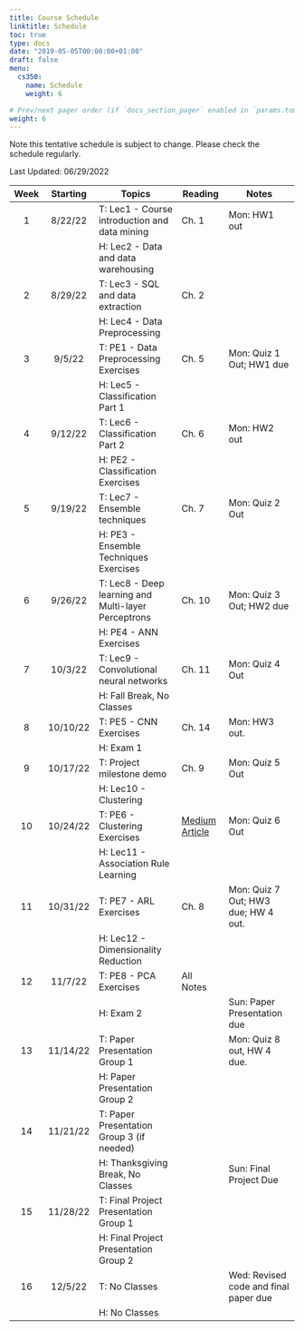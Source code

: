 ```yaml
---
title: Course Schedule
linktitle: Schedule
toc: true
type: docs
date: "2019-05-05T00:00:00+01:00"
draft: false
menu:
  cs350:
    name: Schedule
    weight: 6

# Prev/next pager order (if `docs_section_pager` enabled in `params.toml`)
weight: 6
---
```


Note this tentative schedule is subject to change. Please check the schedule regularly.

Last Updated: 06/29/2022

| Week | Starting |                         Topics                        |      Reading     |                 Notes                 |
|:----:|:--------:|-------------------------------------------------------|------------------|---------------------------------------|
|   1  |  8/22/22 | T: Lec1 - Course introduction and data mining         |       Ch. 1      | Mon: HW1 out                          |
|      |          | H: Lec2 - Data and data warehousing                   |                  |                                       |
|   2  |  8/29/22 | T: Lec3 - SQL and data extraction                     |       Ch. 2      |                                       |
|      |          | H: Lec4 - Data Preprocessing                          |                  |                                       |
|   3  |  9/5/22  | T: PE1 - Data Preprocessing Exercises                 |       Ch. 5      | Mon: Quiz 1 Out; HW1 due              |
|      |          | H: Lec5 - Classification Part 1                       |                  |                                       |
|   4  |  9/12/22 | T: Lec6 - Classification Part 2                       |       Ch. 6      | Mon: HW2 out                          |
|      |          | H: PE2 - Classification Exercises                     |                  |                                       |
|   5  |  9/19/22 | T: Lec7 - Ensemble techniques                         |       Ch. 7      | Mon: Quiz 2 Out                       |
|      |          | H: PE3 - Ensemble Techniques Exercises                |                  |                                       |
|   6  |  9/26/22 | T: Lec8 - Deep learning and   Multi-layer Perceptrons |      Ch. 10      | Mon: Quiz 3 Out; HW2 due              |
|      |          | H: PE4 - ANN Exercises                                |                  |                                       |
|   7  |  10/3/22 | T: Lec9 - Convolutional neural   networks             |      Ch. 11      | Mon: Quiz 4 Out                       |
|      |          | H: Fall Break, No Classes                             |                  |                                       |
|   8  | 10/10/22 | T: PE5 - CNN Exercises                                |      Ch. 14      | Mon: HW3 out.                         |
|      |          | H: Exam 1                                             |                  |                                       |
|   9  | 10/17/22 | T: Project milestone demo                             |       Ch. 9      | Mon: Quiz 5 Out                       |
|      |          | H: Lec10 - Clustering                                 |                  |                                       |
|  10  | 10/24/22 | T: PE6 - Clustering Exercises                         | [Medium Article](https://medium.com/analytics-vidhya/association-rule-mining-7f06401f0601) | Mon: Quiz 6 Out                       |
|      |          | H: Lec11 - Association Rule Learning                  |                  |                                       |
|  11  | 10/31/22 | T: PE7 - ARL Exercises                                |       Ch. 8      | Mon: Quiz 7 Out; HW3 due; HW 4 out.   |
|      |          | H: Lec12 - Dimensionality Reduction                   |                  |                                       |
|  12  |  11/7/22 | T: PE8 - PCA Exercises                                |     All Notes    |                                       |
|      |          | H: Exam 2                                             |                  | Sun: Paper Presentation due           |
|  13  | 11/14/22 | T: Paper Presentation Group 1                         |                  | Mon: Quiz 8 out, HW 4 due.            |
|      |          | H: Paper Presentation Group 2                         |                  |                                       |
|  14  | 11/21/22 | T: Paper Presentation Group 3 (if   needed)           |                  |                                       |
|      |          | H: Thanksgiving Break, No Classes                     |                  | Sun: Final Project Due                |
|  15  | 11/28/22 | T: Final Project Presentation Group 1                 |                  |                                       |
|      |          | H: Final Project Presentation Group 2                 |                  |                                       |
|  16  |  12/5/22 | T: No Classes                                         |                  | Wed: Revised code and final paper due |
|      |          | H: No Classes                                         |                  |                                       |